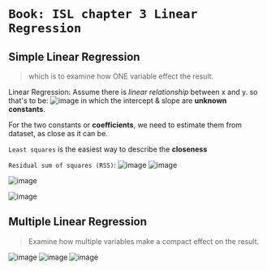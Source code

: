 # `Book: ISL chapter 3 Linear Regression`

## Simple Linear Regression
> which is to examine how ONE variable effect the result.

Linear Regression: Assume there is _linear relationship_ between x and y. so that's to be:
![image](https://user-images.githubusercontent.com/14041622/47202813-f69d2a00-d3b0-11e8-801c-666a1f7563de.png)
in which the intercept & slope are **unknown constants**.

For the two constants or **coefficients**, we need to estimate them from dataset, as close as it can be.

`Least squares` is the easiest way to describe the **closeness**

`Residual sum of squares (RSS)`:
![image](https://user-images.githubusercontent.com/14041622/47202983-7b884380-d3b1-11e8-9967-a27caf67b250.png)
![image](https://user-images.githubusercontent.com/14041622/47202996-83e07e80-d3b1-11e8-8670-3ba6543c31bb.png)

![image](https://user-images.githubusercontent.com/14041622/47203912-61039980-d3b4-11e8-9ec9-91c4aba750a8.png)

![image](https://user-images.githubusercontent.com/14041622/47207209-366a0e80-d3bd-11e8-857e-08f33e745046.png)


## Multiple Linear Regression
> Examine how multiple variables make a compact effect on the result.

![image](https://user-images.githubusercontent.com/14041622/47207086-eab76500-d3bc-11e8-8137-4754db73f7ba.png)
![image](https://user-images.githubusercontent.com/14041622/47207385-b7290a80-d3bd-11e8-9972-20004c4757d0.png)
![image](https://user-images.githubusercontent.com/14041622/47207568-138c2a00-d3be-11e8-8344-1b19e6ac3d59.png)
